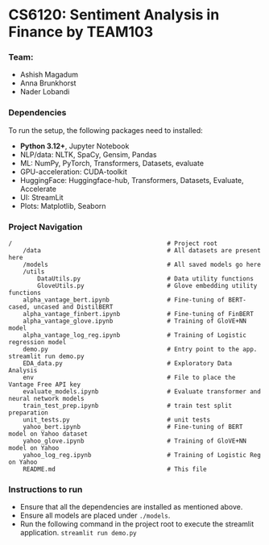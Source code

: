 # CS6120: Sentiment Analysis in Finance by TEAM103

### Team:
- Ashish Magadum
- Anna Brunkhorst
- Nader Lobandi

### Dependencies
To run the setup, the following packages need to installed:

- **Python 3.12+**, Jupyter Notebook
- NLP/data: NLTK, SpaCy, Gensim, Pandas
- ML: NumPy, PyTorch, Transformers, Datasets, evaluate
- GPU-acceleration: CUDA-toolkit
- HuggingFace: Huggingface-hub, Transformers, Datasets, Evaluate, Accelerate
- UI: StreamLit
- Plots: Matplotlib, Seaborn

### Project Navigation

````
/                                           # Project root
    /data                                   # All datasets are present here
    /models                                 # All saved models go here
    /utils 
        DataUtils.py                        # Data utility functions 
        GloveUtils.py                       # Glove embedding utility functions 
    alpha_vantage_bert.ipynb                # Fine-tuning of BERT-cased, uncased and DistilBERT 
    alpha_vantage_finbert.ipynb             # Fine-tuning of FinBERT 
    alpha_vantage_glove.ipynb               # Training of GloVE+NN model 
    alpha_vantage_log_reg.ipynb             # Training of Logistic regression model 
    demo.py                                 # Entry point to the app. streamlit run demo.py                             
    EDA_data.py                             # Exploratory Data Analysis 
    env                                     # File to place the Vantage Free API key 
    evaluate_models.ipynb                   # Evaluate transformer and neural network models 
    train_test_prep.ipynb                   # train test split preparation 
    unit_tests.py                           # unit tests
    yahoo_bert.ipynb                        # Fine-tuning of BERT model on Yahoo dataset 
    yahoo_glove.ipynb                       # Training of GloVE+NN model on Yahoo 
    yahoo_log_reg.ipynb                     # Training of Logistic Reg on Yahoo 
    README.md                               # This file
````

### Instructions to run
- Ensure that all the dependencies are installed as mentioned above.
- Ensure all models are placed under `./models`. 
- Run the following command in the project root to execute the streamlit application. 
`streamlit run demo.py`
